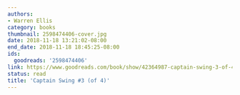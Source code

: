 ```yaml
---
authors:
- Warren Ellis
category: books
thumbnail: 2598474406-cover.jpg
date: 2018-11-18 13:21:02-08:00
end_date: 2018-11-18 18:45:25-08:00
ids:
  goodreads: '2598474406'
link: https://www.goodreads.com/book/show/42364987-captain-swing-3-of-4
status: read
title: 'Captain Swing #3 (of 4)'
---
```

